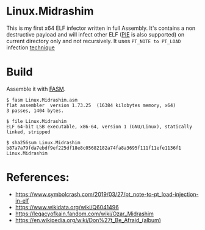 # Linux.Midrashim
This is my first x64 ELF infector written in full Assembly. It's contains a non destructive payload and will infect other ELF ([PIE](https://en.wikipedia.org/wiki/Position-independent_code) is also supported) on current directory only and not recursively. It uses `PT_NOTE to PT_LOAD` infection [technique](https://www.symbolcrash.com/2019/03/27/pt_note-to-pt_load-injection-in-elf)  


# Build
Assemble it with [FASM](https://flatassembler.net).
```
$ fasm Linux.Midrashim.asm
flat assembler  version 1.73.25  (16384 kilobytes memory, x64)
3 passes, 1404 bytes.

$ file Linux.Midrashim
ELF 64-bit LSB executable, x86-64, version 1 (GNU/Linux), statically linked, stripped

$ sha256sum Linux.Midrashim
b87a7a79fda7ebdf9ef225df18e8c05682182a74fa8a3695f111f11efe1136f1  Linux.Midrashim
```

# References:
- https://www.symbolcrash.com/2019/03/27/pt_note-to-pt_load-injection-in-elf
- https://www.wikidata.org/wiki/Q6041496
- https://legacyofkain.fandom.com/wiki/Ozar_Midrashim
- https://en.wikipedia.org/wiki/Don%27t_Be_Afraid_(album)
